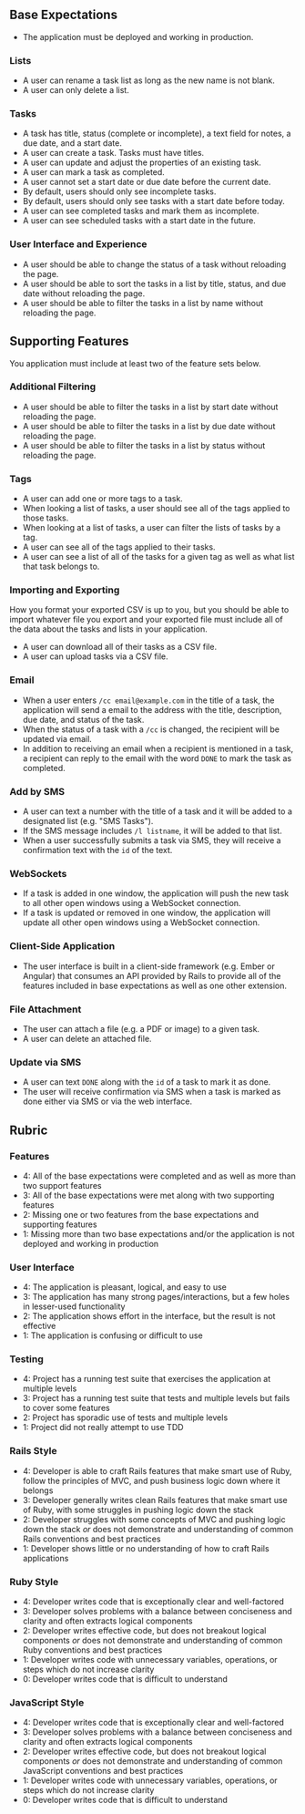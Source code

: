 ## Base Expectations

* The application must be deployed and working in production.

### Lists

<!-- * A task list has a title. The title is required. -->
<!-- * A task list has a description. -->
<!-- * A user can create a task list. -->
* A user can rename a task list as long as the new name is not blank.
* A user can only delete a list.

### Tasks

* A task has title, status (complete or incomplete), a text field for notes, a due date, and a start date.
* A user can create a task. Tasks must have titles.
* A user can update and adjust the properties of an existing task.
* A user can mark a task as completed.
* A user cannot set a start date or due date before the current date.
* By default, users should only see incomplete tasks.
* By default, users should only see tasks with a start date before today.
* A user can see completed tasks and mark them as incomplete.
* A user can see scheduled tasks with a start date in the future.

### User Interface and Experience

* A user should be able to change the status of a task without reloading the page.
* A user should be able to sort the tasks in a list by title, status, and due date without reloading the page.
* A user should be able to filter the tasks in a list by name without reloading the page.

## Supporting Features

You application must include at least two of the feature sets below.

### Additional Filtering

* A user should be able to filter the tasks in a list by start date without reloading the page.
* A user should be able to filter the tasks in a list by due date without reloading the page.
* A user should be able to filter the tasks in a list by status without reloading the page.

### Tags

* A user can add one or more tags to a task.
* When looking a list of tasks, a user should see all of the tags applied to those tasks.
* When looking at a list of tasks, a user can filter the lists of tasks by a tag.
* A user can see all of the tags applied to their tasks.
* A user can see a list of all of the tasks for a given tag as well as what list that task belongs to.

### Importing and Exporting

How you format your exported CSV is up to you, but you should be able to import whatever file you export and your exported file must include all of the data about the tasks and lists in your application.

* A user can download all of their tasks as a CSV file.
* A user can upload tasks via a CSV file.

### Email

* When a user enters `/cc email@example.com` in the title of a task, the application will send a email to the address with the title, description, due date, and status of the task.
* When the status of a task with a `/cc` is changed, the recipient will be updated via email.
* In addition to receiving an email when a recipient is mentioned in a task, a recipient can reply to the email with the word `DONE` to mark the task as completed.

### Add by SMS

* A user can text a number with the title of a task and it will be added to a designated list (e.g. "SMS Tasks").
* If the SMS message includes `/l listname`, it will be added to that list.
* When a user successfully submits a task via SMS, they will receive a confirmation text with the `id` of the text.

### WebSockets

* If a task is added in one window, the application will push the new task to all other open windows using a WebSocket connection.
* If a task is updated or removed in one window, the application will update all other open windows using a WebSocket connection.

### Client-Side Application

* The user interface is built in a client-side framework (e.g. Ember or Angular) that consumes an API provided by Rails to provide all of the features included in base expectations as well as one other extension.

### File Attachment

* The user can attach a file (e.g. a PDF or image) to a given task.
* A user can delete an attached file.

### Update via SMS

* A user can text `DONE` along with the `id` of a task to mark it as done.
* The user will receive confirmation via SMS when a task is marked as done either via SMS or via the web interface.

## Rubric

### Features

* 4: All of the base expectations were completed and as well as more than two support features
* 3: All of the base expectations were met along with two supporting features
* 2: Missing one or two features from the base expectations and supporting features
* 1: Missing more than two base expectations and/or the application is not deployed and working in production

### User Interface

* 4: The application is pleasant, logical, and easy to use
* 3: The application has many strong pages/interactions, but a few holes in lesser-used functionality
* 2: The application shows effort in the interface, but the result is not effective
* 1: The application is confusing or difficult to use

### Testing

* 4: Project has a running test suite that exercises the application at multiple levels
* 3: Project has a running test suite that tests and multiple levels but fails to cover some features
* 2: Project has sporadic use of tests and multiple levels
* 1: Project did not really attempt to use TDD

### Rails Style

* 4: Developer is able to craft Rails features that make smart use of Ruby, follow the principles of MVC, and push business logic down where it belongs
* 3: Developer generally writes clean Rails features that make smart use of Ruby, with some struggles in pushing logic down the stack
* 2: Developer struggles with some concepts of MVC and pushing logic down the stack _or_ does not demonstrate and understanding of common Rails conventions and best practices
* 1: Developer shows little or no understanding of how to craft Rails applications

### Ruby Style

* 4: Developer writes code that is exceptionally clear and well-factored
* 3: Developer solves problems with a balance between conciseness and clarity and often extracts logical components
* 2: Developer writes effective code, but does not breakout logical components _or_ does not demonstrate and understanding of common Ruby conventions and best practices
* 1: Developer writes code with unnecessary variables, operations, or steps which do not increase clarity
* 0: Developer writes code that is difficult to understand

### JavaScript Style

* 4: Developer writes code that is exceptionally clear and well-factored
* 3: Developer solves problems with a balance between conciseness and clarity and often extracts logical components
* 2: Developer writes effective code, but does not breakout logical components _or_ does not demonstrate and understanding of common JavaScript conventions and best practices
* 1: Developer writes code with unnecessary variables, operations, or steps which do not increase clarity
* 0: Developer writes code that is difficult to understand